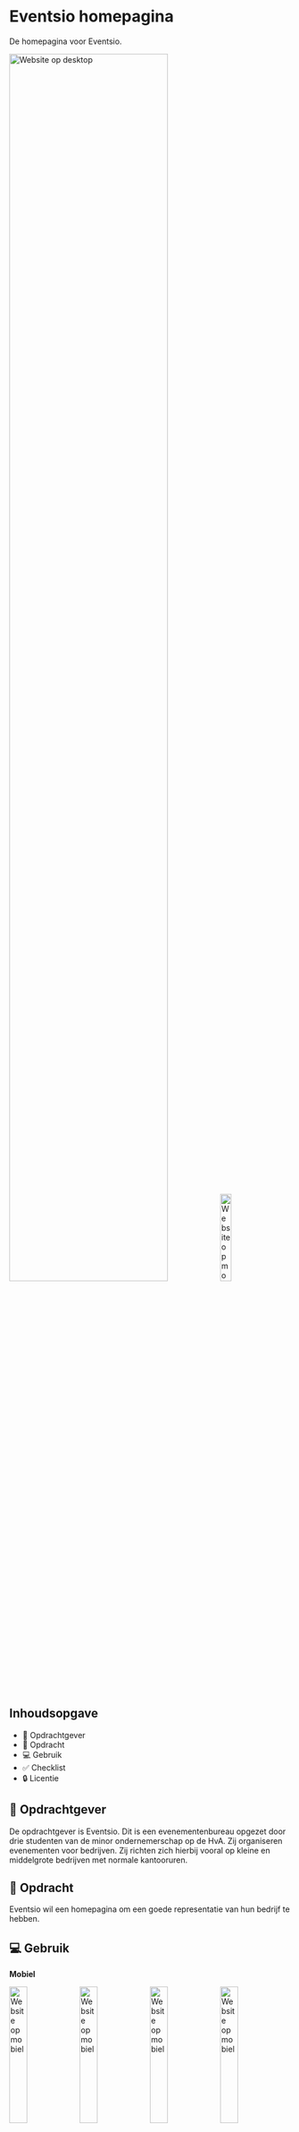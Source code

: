# Eventsio homepagina
De homepagina voor Eventsio.

<img src="https://user-images.githubusercontent.com/112859814/214947602-6c0ed876-6e15-439d-9aab-43f350b28cf7.png" alt="Website op desktop" width=75%><img src="https://user-images.githubusercontent.com/112859814/214544090-54e55bbb-3d45-4cef-b1cd-4f6526436a77.png" alt="Website op mobiel" width=20%>

## Inhoudsopgave
<ul>
    <li>🧑 Opdrachtgever</li>
    <li>📝 Opdracht</li>
    <li>💻 Gebruik</li>
    <li>✅ Checklist</li>
    <li>🔒 Licentie</li>
</ul>

## 🧑 Opdrachtgever
De opdrachtgever is Eventsio. Dit is een evenementenbureau opgezet door drie studenten van de minor ondernemerschap op de HvA. Zij organiseren evenementen voor bedrijven. Zij richten zich hierbij vooral op kleine en middelgrote bedrijven met normale kantooruren. 

## 📝 Opdracht
Eventsio wil een homepagina om een goede representatie van hun bedrijf te hebben.

## 💻 Gebruik
**Mobiel**

<img src="https://user-images.githubusercontent.com/112859814/214544090-54e55bbb-3d45-4cef-b1cd-4f6526436a77.png" alt="Website op mobiel" width=25%><img src="https://user-images.githubusercontent.com/112859814/214544636-cd9a0c45-64a4-462e-a55c-d80910d464d0.png" alt="Website op mobiel" width=25%><img src="https://user-images.githubusercontent.com/112859814/214544644-76447ade-5e44-4152-b0f8-d978ca0f47e0.png" alt="Website op mobiel" width=25%><img src="https://user-images.githubusercontent.com/112859814/214544646-2a536ae2-ded0-4e25-b4dd-804354b552f1.png" alt="Website op mobiel" width=25%>

**Desktop**

<img src="https://user-images.githubusercontent.com/112859814/214947602-6c0ed876-6e15-439d-9aab-43f350b28cf7.png" alt="Website op desktop" width=45%> <img src="https://user-images.githubusercontent.com/112859814/214947751-55ae3817-5cdc-483b-a7a0-ce62377e10e4.png" alt="Website op desktop" width=45%>
<img src="https://user-images.githubusercontent.com/112859814/214947758-0158f929-09cb-4f91-8974-9661a27d741a.png" alt="Website op desktop" width=45%> <img src="https://user-images.githubusercontent.com/112859814/214947762-603ac1f9-5951-48ce-9129-7ba71c802462.png" alt="Website op desktop" width=45%>

**Carrousel**

![carousel-mobile](https://user-images.githubusercontent.com/112859814/214544676-82704cc8-45db-45e3-8e77-03f11ab3d30c.gif)


## ✅ Checklist
Gelukt:

<ul>
    <li>✔️ Design gemaakt</li>     
    <li>✔️ Responsive website</li>
    <li>✔️ Toegankelijke website</li>
    <li>✔️ Carrousel met scroll-snap</li>
    <li>✔️ 'To be made' pagina</li>
</ul>

Nog niet gelukt:

<ul>
    <li>❌ Carrousel met 3 foto's breed op desktop</li>
    <li>❌ Alle andere pagina's</li>
</ul>

## 🔒 Licentie

![GNU GPL V3](https://www.gnu.org/graphics/gplv3-127x51.png)

This work is licensed under [GNU GPLv3](./LICENSE).
